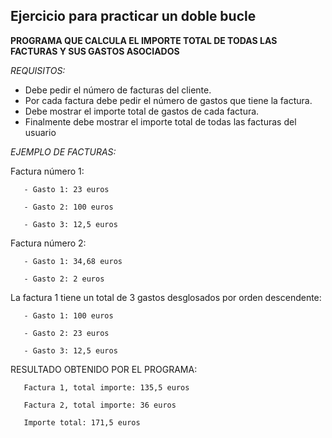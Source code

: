 ## Ejercicio para practicar un doble bucle


  **PROGRAMA QUE CALCULA EL IMPORTE TOTAL DE TODAS LAS FACTURAS Y SUS GASTOS ASOCIADOS**
 
  *REQUISITOS:*
  - Debe pedir el número de facturas del cliente.
  - Por cada factura debe pedir el número de gastos que tiene la factura.
  - Debe mostrar el importe total de gastos de cada factura.
  - Finalmente debe mostrar el importe total de todas las facturas del usuario
 
  *EJEMPLO DE FACTURAS:*
  
  Factura número 1:
  
       - Gasto 1: 23 euros
       
       - Gasto 2: 100 euros
       
       - Gasto 3: 12,5 euros
       
  Factura número 2:
  
       - Gasto 1: 34,68 euros
       
       - Gasto 2: 2 euros
   
   La factura 1 tiene un total de 3 gastos desglosados por orden descendente:
   
       - Gasto 1: 100 euros
       
       - Gasto 2: 23 euros
       
       - Gasto 3: 12,5 euros
 
   RESULTADO OBTENIDO POR EL PROGRAMA:
   
       Factura 1, total importe: 135,5 euros
       
       Factura 2, total importe: 36 euros
       
       Importe total: 171,5 euros
 
